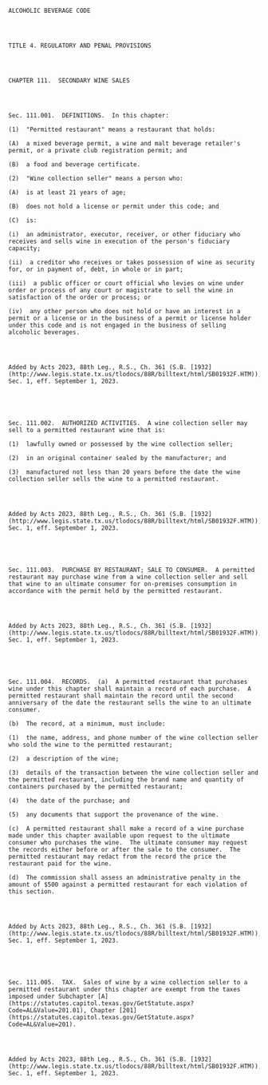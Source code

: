 ﻿
    
    
    	
    					
    
    
    ALCOHOLIC BEVERAGE CODE
    
      
    
    
    TITLE 4. REGULATORY AND PENAL PROVISIONS
    
      
    
    
    CHAPTER 111.  SECONDARY WINE SALES
    
      
    
    
    Sec. 111.001.  DEFINITIONS.  In this chapter:
    
    (1)  "Permitted restaurant" means a restaurant that holds:
    
    (A)  a mixed beverage permit, a wine and malt beverage retailer's permit, or a private club registration permit; and
    
    (B)  a food and beverage certificate.
    
    (2)  "Wine collection seller" means a person who:
    
    (A)  is at least 21 years of age;
    
    (B)  does not hold a license or permit under this code; and
    
    (C)  is:
    
    (i)  an administrator, executor, receiver, or other fiduciary who receives and sells wine in execution of the person's fiduciary capacity;
    
    (ii)  a creditor who receives or takes possession of wine as security for, or in payment of, debt, in whole or in part;
    
    (iii)  a public officer or court official who levies on wine under order or process of any court or magistrate to sell the wine in satisfaction of the order or process; or
    
    (iv)  any other person who does not hold or have an interest in a permit or a license or in the business of a permit or license holder under this code and is not engaged in the business of selling alcoholic beverages.
    
    
    
    
    Added by Acts 2023, 88th Leg., R.S., Ch. 361 (S.B. [1932](http://www.legis.state.tx.us/tlodocs/88R/billtext/html/SB01932F.HTM)), Sec. 1, eff. September 1, 2023.
    
    
    
    
    
    Sec. 111.002.  AUTHORIZED ACTIVITIES.  A wine collection seller may sell to a permitted restaurant wine that is:
    
    (1)  lawfully owned or possessed by the wine collection seller;
    
    (2)  in an original container sealed by the manufacturer; and
    
    (3)  manufactured not less than 20 years before the date the wine collection seller sells the wine to a permitted restaurant.
    
    
    
    
    Added by Acts 2023, 88th Leg., R.S., Ch. 361 (S.B. [1932](http://www.legis.state.tx.us/tlodocs/88R/billtext/html/SB01932F.HTM)), Sec. 1, eff. September 1, 2023.
    
    
    
    
    
    Sec. 111.003.  PURCHASE BY RESTAURANT; SALE TO CONSUMER.  A permitted restaurant may purchase wine from a wine collection seller and sell that wine to an ultimate consumer for on-premises consumption in accordance with the permit held by the permitted restaurant.
    
    
    
    
    Added by Acts 2023, 88th Leg., R.S., Ch. 361 (S.B. [1932](http://www.legis.state.tx.us/tlodocs/88R/billtext/html/SB01932F.HTM)), Sec. 1, eff. September 1, 2023.
    
    
    
    
    
    Sec. 111.004.  RECORDS.  (a)  A permitted restaurant that purchases wine under this chapter shall maintain a record of each purchase.  A permitted restaurant shall maintain the record until the second anniversary of the date the restaurant sells the wine to an ultimate consumer.
    
    (b)  The record, at a minimum, must include:
    
    (1)  the name, address, and phone number of the wine collection seller who sold the wine to the permitted restaurant;
    
    (2)  a description of the wine;
    
    (3)  details of the transaction between the wine collection seller and the permitted restaurant, including the brand name and quantity of containers purchased by the permitted restaurant;
    
    (4)  the date of the purchase; and
    
    (5)  any documents that support the provenance of the wine.
    
    (c)  A permitted restaurant shall make a record of a wine purchase made under this chapter available upon request to the ultimate consumer who purchases the wine.  The ultimate consumer may request the records either before or after the sale to the consumer.  The permitted restaurant may redact from the record the price the restaurant paid for the wine.
    
    (d)  The commission shall assess an administrative penalty in the amount of $500 against a permitted restaurant for each violation of this section.
    
    
    
    
    Added by Acts 2023, 88th Leg., R.S., Ch. 361 (S.B. [1932](http://www.legis.state.tx.us/tlodocs/88R/billtext/html/SB01932F.HTM)), Sec. 1, eff. September 1, 2023.
    
    
    
    
    
    Sec. 111.005.  TAX.  Sales of wine by a wine collection seller to a permitted restaurant under this chapter are exempt from the taxes imposed under Subchapter [A](https://statutes.capitol.texas.gov/GetStatute.aspx?Code=AL&Value=201.01), Chapter [201](https://statutes.capitol.texas.gov/GetStatute.aspx?Code=AL&Value=201).
    
    
    
    
    Added by Acts 2023, 88th Leg., R.S., Ch. 361 (S.B. [1932](http://www.legis.state.tx.us/tlodocs/88R/billtext/html/SB01932F.HTM)), Sec. 1, eff. September 1, 2023.
    
    
    
    
    				
